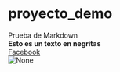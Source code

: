 # proyecto_demo
Prueba de Markdown  
**Esto es un texto en negritas**  
[Facebook](https://www.facebook.com/ "Facebook Page")  
![None](https://vignette.wikia.nocookie.net/memes-pedia/images/e/e5/Maxresdefault.jpg/revision/latest?cb=20150909053726&path-prefix=es)
